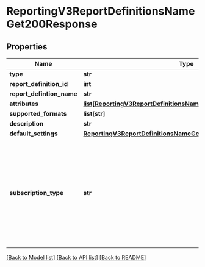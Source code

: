 # ReportingV3ReportDefinitionsNameGet200Response

## Properties
Name | Type | Description | Notes
------------ | ------------- | ------------- | -------------
**type** | **str** |  | [optional] 
**report_definition_id** | **int** |  | [optional] 
**report_defintion_name** | **str** |  | [optional] 
**attributes** | [**list[ReportingV3ReportDefinitionsNameGet200ResponseAttributes]**](ReportingV3ReportDefinitionsNameGet200ResponseAttributes.md) |  | [optional] 
**supported_formats** | **list[str]** |  | [optional] 
**description** | **str** |  | [optional] 
**default_settings** | [**ReportingV3ReportDefinitionsNameGet200ResponseDefaultSettings**](ReportingV3ReportDefinitionsNameGet200ResponseDefaultSettings.md) |  | [optional] 
**subscription_type** | **str** | &#39;The subscription type for which report definition is required. By default the type will be CUSTOM.&#39; Valid Values: - &#39;CLASSIC&#39; - &#39;CUSTOM&#39; - &#39;STANDARD&#39;  | [optional] 

[[Back to Model list]](../README.md#documentation-for-models) [[Back to API list]](../README.md#documentation-for-api-endpoints) [[Back to README]](../README.md)


